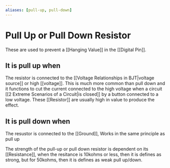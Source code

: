 ```yaml
---
aliases: [pull-up, pull-down]
---
```


# Pull Up or Pull Down Resistor
These are used to prevent a [[Hanging Value]] in the [[Digital Pin]]. 

## It is pull up when
The resistor is connected to the [[Voltage Relationships in BJT|voltage source]]  or high [[voltage]]. This is much more common than pull down and it functions to cut the current connected to the high voltage when a circuit [[2 Extreme Scenarios of a Circuit|is closed]] by a button connected to a low voltage. These [[Resistor]] are usually high in value to produce the effect. 

## It is pull down when
The resustor is connected to the [[Ground]], Works in the same principle as pull up


The strength of the pull-up or pull down resistor is dependent on its [[Resistance]], when the resitance is 10kohms or less, then it is defines as strong, but for 50kohms, then it is defines as weak pull up/down. 

